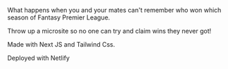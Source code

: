 What happens when you and your mates can't remember who won which season of Fantasy Premier League.

Throw up a microsite so no one can try and claim wins they never got!

Made with Next JS and Tailwind Css. 

Deployed with Netlify
